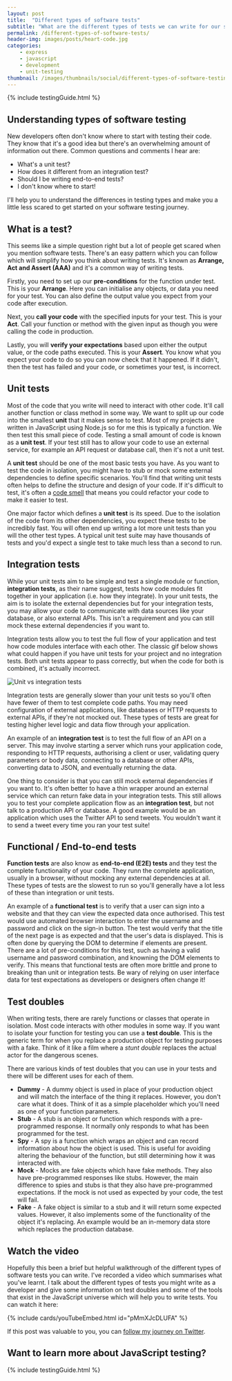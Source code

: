 ```yaml
---
layout: post
title:  "Different types of software tests"
subtitle: "What are the different types of tests we can write for our software?"
permalink: /different-types-of-software-tests/
header-img: images/posts/heart-code.jpg
categories:
    - express
    - javascript
    - development
    - unit-testing
thumbnail: /images/thumbnails/social/different-types-of-software-testing-thumb.jpg
---
```


{% include testingGuide.html %}

## Understanding types of software testing

New developers often don't know where to start with testing their code. They know that it's a good idea but there's an overwhelming amount of information out there. Common questions and comments I hear are:

* What's a unit test?
* How does it different from an integration test?
* Should I be writing end-to-end tests?
* I don't know where to start!

I'll help you to understand the differences in testing types and make you a little less scared to get started on your software testing journey.

## What is a test?

This seems like a simple question right but a lot of people get scared when you mention software tests. There's an easy pattern which you can follow which will simplify how you think about writing tests. It's known as **Arrange, Act and Assert (AAA)** and it's a common way of writing tests.

Firstly, you need to set up our **pre-conditions** for the function under test. This is your **Arrange**. Here you can initialise any objects, or data you need for your test. You can also define the output value you expect from your code after execution.

Next, you **call your code** with the specified inputs for your test. This is your **Act**. Call your function or method with the given input as though you were calling the code in production.

Lastly, you will **verify your expectations** based upon either the output value, or the code paths executed. This is your **Assert**. You know what you expect your code to do so you can now check that it happened. If it didn't, then the test has failed and your code, or sometimes your test, is incorrect.

## Unit tests

Most of the code that you write will need to interact with other code. It'll call another function or class method in some way. We want to split up our code into the smallest **unit** that it makes sense to test. Most of my projects are written in JavaScript using Node.js so for me this is typically a function. We then test this small piece of code. Testing a small amount of code is known as a **unit test**. If your test still has to allow your code to use an external service, for example an API request or database call, then it's not a unit test.

A **unit test** should be one of the most basic tests you have. As you want to test the code in isolation, you might have to stub or mock some external dependencies to define specific scenarios. You'll find that writing unit tests often helps to define the structure and design of your code. If it's difficult to test, it's often a [code smell](https://en.wikipedia.org/wiki/Code_smell) that means you could refactor your code to make it easier to test.

One major factor which defines a **unit test** is its speed. Due to the isolation of the code from its other dependencies, you expect these tests to be incredibly fast. You will often end up writing a lot more unit tests than you will the other test types. A typical unit test suite may have thousands of tests and you'd expect a single test to take much less than a second to run.

## Integration tests

While your unit tests aim to be simple and test a single module or function, **integration tests**, as their name suggest, tests how code modules fit together in your application (i.e. how they integrate). In your unit tests, the aim is to isolate the external dependencies but for your integration tests, you may allow your code to communicate with data sources like your database, or also external APIs. This isn't a requirement and you can still mock these external dependencies if you want to.

Integration tests allow you to test the full flow of your application and test how code modules interface with each other. The classic gif below shows what could happen if you have unit tests for your project and no integration tests. Both unit tests appear to pass correctly, but when the code for both is combined, it's actually incorrect.

![Unit vs integration tests](https://gallery.mailchimp.com/72d3502c470827973d3e8dd63/images/3f98393a-27c9-4576-ba70-38a464d2f8ae.gif)

Integration tests are generally slower than your unit tests so you'll often have fewer of them to test complete code paths. You may need configuration of external applications, like databases or HTTP requests to external APIs, if they're not mocked out. These types of tests are great for testing higher level logic and data flow through your application.

An example of an **integration test** is to test the full flow of an API on a server. This may involve starting a server which runs your application code, responding to HTTP requests, authorising a client or user, validating query parameters or body data, connecting to a database or other APIs, converting data to JSON, and eventually returning the data.

One thing to consider is that you can still mock external dependencies if you want to. It's often better to have a thin wrapper around an external service which can return fake data in your integration tests. This still allows you to test your complete application flow as an **integration test**, but not talk to a production API or database. A good example would be an application which uses the Twitter API to send tweets. You wouldn't want it to send a tweet every time you ran your test suite!

## Functional / End-to-end tests

**Function tests** are also know as **end-to-end (E2E) tests** and they test the complete functionality of your code. They runn the complete application, usually in a browser, without mocking any external dependencies at all. These types of tests are the slowest to run so you'll generally have a lot less of these than integration or unit tests.

An example of a **functional test** is to verify that a user can sign into a website and that they can view the expected data once authorised. This test would use automated browser interaction to enter the username and password and click on the sign-in button. The test would verify that the title of the next page is as expected and that the user's data is displayed. This is often done by querying the DOM to determine if elements are present. There are a lot of pre-conditions for this test, such as having a valid username and password combination, and knowning the DOM elements to verify. This means that functional tests are often more brittle and prone to breaking than unit or integration tests. Be wary of relying on user interface data for test expectations as developers or designers often change it!

## Test doubles

When writing tests, there are rarely functions or classes that operate in isolation. Most code interacts with other modules in some way. If you want to isolate your function for testing you can use a **test double**. This is the generic term for when you replace a production object for testing purposes with a fake. Think of it like a film where a *stunt double* replaces the actual actor for the dangerous scenes.

There are various kinds of test doubles that you can use in your tests and there will be different uses for each of them.

* **Dummy** - A dummy object is used in place of your production object and will match the interface of the thing it replaces. However, you don't care what it does. Think of it as a simple placeholder which you'll need as one of your function parameters.
* **Stub** - A stub is an object or function which responds with a pre-programmed response. It normally only responds to what has been programmed for the test.
* **Spy** - A spy is a function which wraps an object and can record information about how the object is used. This is useful for avoiding altering the behaviour of the function, but still determining how it was interacted with.
* **Mock** - Mocks are fake objects which have fake methods. They also have pre-programmed responses like stubs. However, the main difference to spies and stubs is that they also have pre-programmed expectations. If the mock is not used as expected by your code, the test will fail.
* **Fake** - A fake object is similar to a stub and it will return some expected values. However, it also implements some of the functionality of the object it's replacing. An example would be an in-memory data store which replaces the production database.

## Watch the video

Hopefully this been a brief but helpful walkthrough of the different types of software tests you can write. I've recorded a video which summarises what you've learnt. I talk about the different types of tests you might write as a developer and give some information on test doubles and some of the tools that exist in the JavaScript universe which will help you to write tests. You can watch it here:

{% include cards/youTubeEmbed.html id="pMmXJcDLUFA" %}

If this post was valuable to you, you can [follow my journey on Twitter](https://twitter.com/marclittlemore).

## Want to learn more about JavaScript testing?

{% include testingGuide.html %}
